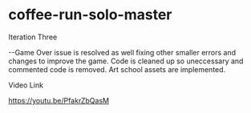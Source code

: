 # coffee-run-solo-master

Iteration Three

--Game Over issue is resolved as well fixing other smaller errors and changes to improve the game. Code is cleaned up so uneccessary and commented code is removed. Art school assets are implemented. 

Video Link 

https://youtu.be/PfakrZbQasM
